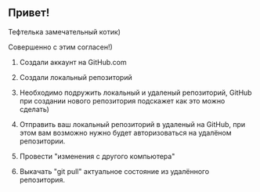 ## Привет!

Тефтелька замечательный котик)

Совершенно с этим согласен!)

1. Создали аккаунт на GitHub.com

2. Создали локальный репозиторий

3. Необходимо подружить локальный и удаленый репозиторий, GitHub при создании нового репозитория подскажет как это можно сделать)

4. Отправить ваш локальный репозиторий в удаленый на GitHub, при этом вам возможно нужно будет авторизоваться на удалёном репозитории.

5. Провести "изменения с другого компьютера"

6. Выкачать "git pull" актуальное состояние из удалённого репозитория.
